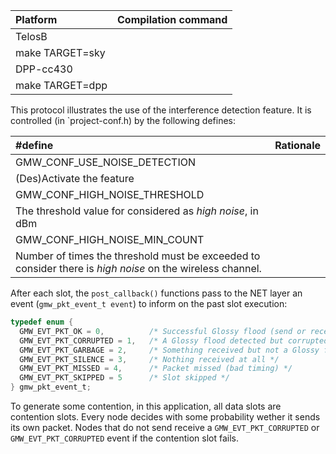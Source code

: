 |Platform| Compilation command |
|:---|:---|
|TelosB 
  | make TARGET=sky |
|DPP-cc430 
  | make TARGET=dpp |
 
This protocol illustrates the use of the interference detection feature. It is controlled (in `project-conf.h) by the following defines:

|#define| Rationale |
|:---|:---|
|GMW_CONF_USE_NOISE_DETECTION 
  | (Des)Activate the feature |
|GMW_CONF_HIGH_NOISE_THRESHOLD 
  | The threshold value for considered as *high noise*, in dBm|
|GMW_CONF_HIGH_NOISE_MIN_COUNT 
  | Number of times the threshold must be exceeded to consider there is *high noise* on the wireless channel. |

After each slot, the `post_callback()` functions pass to the NET layer an event (`gmw_pkt_event_t event`) to inform on the past slot execution:
```c
typedef enum {
  GMW_EVT_PKT_OK = 0,          /* Successful Glossy flood (send or receive) */
  GMW_EVT_PKT_CORRUPTED = 1,   /* A Glossy flood detected but corrupted */
  GMW_EVT_PKT_GARBAGE = 2,     /* Something received but not a Glossy flood */
  GMW_EVT_PKT_SILENCE = 3,     /* Nothing received at all */
  GMW_EVT_PKT_MISSED = 4,      /* Packet missed (bad timing) */
  GMW_EVT_PKT_SKIPPED = 5      /* Slot skipped */
} gmw_pkt_event_t;
```

To generate some contention, in this application, all data slots are contention slots. Every node decides with some probability wether it sends its own packet. Nodes that do not send receive a `GMW_EVT_PKT_CORRUPTED` or `GMW_EVT_PKT_CORRUPTED` event if the contention slot fails.